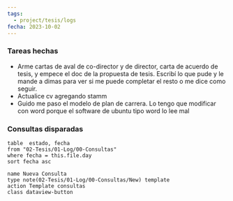 ```yaml
---
tags:
  - project/tesis/logs
fecha: 2023-10-02
---
```



### Tareas hechas
* Arme cartas de aval de co-director y de director, carta de acuerdo de tesis, y empece el doc de la propuesta de tesis. Escribí lo que pude y le mande a dimas para ver si me puede completar el resto o me dice como seguir.
* Actualice cv agregando stamm
* Guido me paso el modelo de plan de carrera. Lo tengo que modificar con word porque el software de ubuntu tipo word lo lee mal

### Consultas disparadas
 ```dataview
table  estado, fecha
from "02-Tesis/01-Log/00-Consultas"
where fecha = this.file.day
sort fecha asc
```
```button
name Nueva Consulta
type note(02-Tesis/01-Log/00-Consultas/New) template
action Template consultas
class dataview-button
```